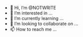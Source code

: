 - 👋 Hi, I’m @NOTWRITE
- 👀 I’m interested in ...
- 🌱 I’m currently learning ...
- 💞️ I’m looking to collaborate on ...
- 📫 How to reach me ...

<!---
NOTWRITE/NOTWRITE is a ✨ special ✨ repository because its `README.md` (this file) appears on your GitHub profile.
You can click the Preview link to take a look at your changes.
--->
